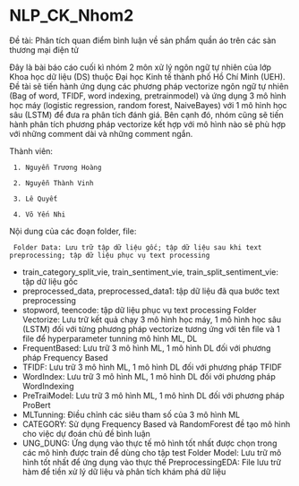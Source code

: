 # NLP_CK_Nhom2
Đề tài: Phân tích quan điểm bình luận về sản phẩm quần áo trên các sàn thương mại điện tử

Đây là bài báo cáo cuối kì nhóm 2 môn xử lý ngôn ngữ tự nhiên của lớp Khoa học dữ liệu (DS) thuộc Đại học Kinh tế thành phố Hồ Chí Minh (UEH). Đề tài sẽ tiến hành ứng dụng các phương pháp vectorize ngôn ngữ tự nhiên (Bag of word, TFIDF, word indexing, pretrainmodel) và ứng dụng 3 mô hình học máy (logistic regression, random forest, NaiveBayes) với 1 mô hình học sâu (LSTM) để đưa ra phân tích đánh giá. Bên cạnh đó, nhóm cũng sẽ tiến hành phân tích phương pháp vectorize kết hợp với mô hình nào sẽ phù hợp với những comment dài và những comment ngắn. 

Thành viên:

     1. Nguyễn Trương Hoàng

     2. Nguyễn Thành Vinh
     
     3. Lê Quyết
     
     4. Võ Yến Nhi

Nội dung của các đoạn folder, file:

     Folder Data: Lưu trữ tập dữ liệu gốc; tập dữ liệu sau khi text preprocessing; tập dữ liệu phục vụ text processing
+ train_category_split_vie, train_sentiment_vie, train_split_sentiment_vie: tập dữ liệu gốc
+ preprocessed_data, preprocessed_data1: tập dữ liệu đã qua bước text preprocessing
+ stopword, teencode: tập dữ liệu phục vụ text processing
     Folder Vectorize: Lưu trữ kết quả chạy 3 mô hình học máy, 1 mô hình học sâu (LSTM) đối với từng phương pháp vectorize tương ứng với tên file và 1 file để hyperparameter tunning mô hình ML, DL
+ FrequentBased: Lưu trữ 3 mô hình ML, 1 mô hình DL đối với phương pháp Frequency Based
+ TFIDF: Lưu trữ 3 mô hình ML, 1 mô hình DL đối với phương pháp TFIDF
+ WordIndex: Lưu trữ 3 mô hình ML, 1 mô hình DL đối với phương pháp WordIndexing
+ PreTraiModel: Lưu trữ 3 mô hình ML, 1 mô hình DL đối với phương pháp ProBert
+ MLTunning: Điều chỉnh các siêu tham số của 3 mô hình ML
+ CATEGORY: Sử dụng Frequency Based và RandomForest đề tạo mô hình cho việc dự đoán chủ đề bình luận
+ UNG_DUNG: Ứng dụng vào thực tế mô hình tốt nhất được chọn trong các mô hình được train để dùng cho tập test
     Folder Model: Lưu trữ mô hình tốt nhất để ứng dụng vào thực thế
     PreprocessingEDA: File lưu trữ hàm để tiền xử lý dữ liệu và phân tích khám phá dữ liệu

